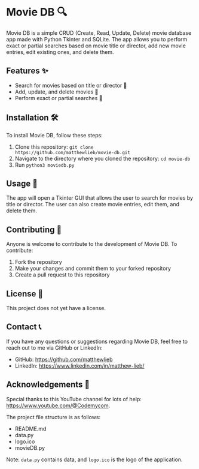 # Movie DB 🔍

Movie DB is a simple CRUD (Create, Read, Update, Delete) movie database app made with Python Tkinter and SQLite. The app allows you to perform exact or partial searches based on movie title or director, add new movie entries, edit existing ones, and delete them. 

## Features ✨

- Search for movies based on title or director 🚀
- Add, update, and delete movies 🌟
- Perform exact or partial searches 🎉

## Installation 🛠️

To install Movie DB, follow these steps:

1. Clone this repository: `git clone https://github.com/matthewlieb/movie-db.git`
2. Navigate to the directory where you cloned the repository: `cd movie-db`
3. Run `python3 moviedb.py`

## Usage 🚀

The app will open a Tkinter GUI that allows the user to search for movies by title or director. The user can also create movie entries, edit them, and delete them. 

## Contributing 🤝

Anyone is welcome to contribute to the development of Movie DB. To contribute:

1. Fork the repository
2. Make your changes and commit them to your forked repository
3. Create a pull request to this repository

## License 📝

This project does not yet have a license. 

## Contact 📞

If you have any questions or suggestions regarding Movie DB, feel free to reach out to me via GitHub or LinkedIn:

- GitHub: https://github.com/matthewlieb
- LinkedIn: https://www.linkedin.com/in/matthew-lieb/

## Acknowledgements 🙏

Special thanks to this YouTube channel for lots of help: https://www.youtube.com/@Codemycom. 

The project file structure is as follows:

- README.md
- data.py
- logo.ico
- movieDB.py

Note: `data.py` contains data, and `logo.ico` is the logo of the application.


